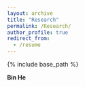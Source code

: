 ```yaml
---
layout: archive
title: "Research"
permalink: /Research/
author_profile: true
redirect_from:
  - /resume
---
```


{% include base_path %}


**Bin He**
